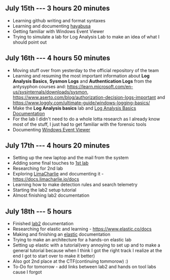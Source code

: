 ## July 15th --- 3 hours 20 minutes
- Learning github writing and format syntaxes
- Learning and documenting [hayabusa](/Tools/hayabusa.md)
- Getting familiar with Windows Event Viewer
- Trying to simulate a lab for Log Analysis Lab to make an idea of what I should point out

## July 16th --- 4 hours 50 minutes
- Moving stuff over from yesterday to the official repository of the team
- Learning and resuming the most important information about **Log Analysis Basics**, **Sysmon Logs** and **Authentication Logs** from the antysyphon courses and: https://learn.microsoft.com/en-us/sysinternals/downloads/sysmon, https://www.aserto.com/blog/authorization-decision-logs-important and https://www.loggly.com/ultimate-guide/windows-logging-basics/
- Make the **Log Analysis basics** lab and [Log Analysis Basics Documentation](/Documentations/logAnalysis_basics.md)
- For the lab I didn't need to do a whole lotta research as I already know most of the stuff, I just had to get familiar with the forensic tools
- Documenting [Windows Event Viewer](/Tools/winEventViewer.md)

## July 17th --- 4 hours 20 minutes
- Setting up the new laptop and the mail from the system
- Adding some final touches to [1st lab](/Labs/Log_Analysis_Entry_Level.md)
- Researching for 2nd lab
- Exploring [LimaCharlie](/Tools/LimaCharlie.md) and documenting it - https://docs.limacharlie.io/docs
- Learning how to make detection rules and search telemetry
- Starting the lab2 setup tutorial
- Almost finishing lab2 documentation

## July 18th --- 5 hours
- Finished [lab2](/Documentations/toolsAndPlatforms.md) documentation
- Researching for elastic and learning - https://www.elastic.co/docs
- Making and finishing an [elastic](/Tools/Elastic.md) documentation
- Trying to make an architecture for a hands-on elastic lab
- Setting up elastic with a tutorial(very annoying to set up and to make a general tutorial because when I think I got the right track I realize at the end I got to start over to make it better)
- Also got 2nd place at the CTF(continuing tommorow) :)
- To-Do for tomorrow - add links between lab2 and hands on tool labs cause I forgot
